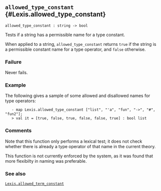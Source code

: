 ## `allowed_type_constant` {#Lexis.allowed_type_constant}


```
allowed_type_constant : string -> bool
```



Tests if a string has a permissible name for a type constant.




When applied to a string, `allowed_type_constant` returns `true` if
the string is a permissible constant name for a type operator, and
`false` otherwise.

### Failure

Never fails.

### Example

The following gives a sample of some allowed and disallowed names for
type operators:
    
       - map Lexis.allowed_type_constant ["list", "'a", "fun", "->", "#", "fun2"];
       > val it = [true, false, true, false, false, true] : bool list
    



### Comments

Note that this function only performs a lexical test; it does not
check whether there is already a type operator of that name in the
current theory.

This function is not currently enforced by the system, as it was found
that more flexibilty in naming was preferable.



### See also

[`Lexis.allowed_term_constant`](#Lexis.allowed_term_constant)

